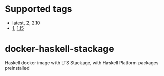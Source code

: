 # Supported tags

 * [latest](2/Dockerfile), [2](2/Dockerfile), [2.10](2/Dockerfile)
 * [1](1/Dockerfile), [1.15](1/Dockerfile)

# docker-haskell-stackage
Haskell docker image with LTS Stackage, with Haskell Platform packages preinstalled

